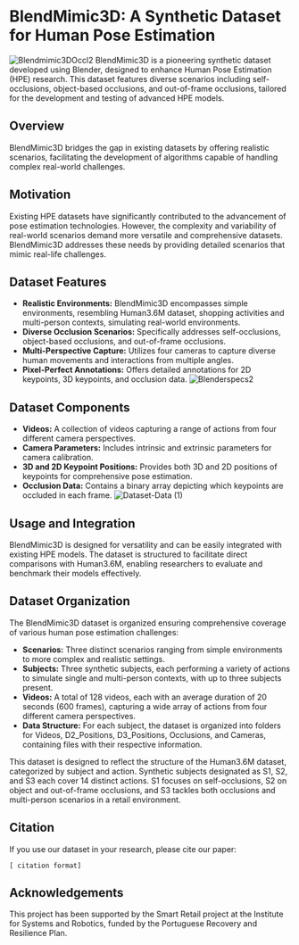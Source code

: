 # BlendMimic3D: A Synthetic Dataset for Human Pose Estimation
![Blendmimic3DOccl2](https://github.com/FilipaLino/BlendMimic3D/assets/102179022/f8c2147b-aadd-4a54-9500-09940f156373)
BlendMimic3D is a pioneering synthetic dataset developed using Blender, designed to enhance Human Pose Estimation (HPE) research. This dataset features diverse scenarios including self-occlusions, object-based occlusions, and out-of-frame occlusions, tailored for the development and testing of advanced HPE models.

## Overview
BlendMimic3D bridges the gap in existing datasets by offering realistic scenarios, facilitating the development of algorithms capable of handling complex real-world challenges.

## Motivation
Existing HPE datasets have significantly contributed to the advancement of pose estimation technologies. However, the complexity and variability of real-world scenarios demand more versatile and comprehensive datasets. BlendMimic3D addresses these needs by providing detailed scenarios that mimic real-life challenges.

## Dataset Features
- **Realistic Environments:** BlendMimic3D encompasses simple environments, resembling Human3.6M dataset, shopping activities and multi-person contexts, simulating real-world environments.
- **Diverse Occlusion Scenarios:** Specifically addresses self-occlusions, object-based occlusions, and out-of-frame occlusions.
- **Multi-Perspective Capture:** Utilizes four cameras to capture diverse human movements and interactions from multiple angles.
- **Pixel-Perfect Annotations:** Offers detailed annotations for 2D keypoints, 3D keypoints, and occlusion data.
![Blenderspecs2](https://github.com/FilipaLino/BlendMimic3D/assets/102179022/41064897-98a3-40a5-8642-71fbc1f03dd0)

## Dataset Components
- **Videos:** A collection of videos capturing a range of actions from four different camera perspectives.
- **Camera Parameters:** Includes intrinsic and extrinsic parameters for camera calibration.
- **3D and 2D Keypoint Positions:** Provides both 3D and 2D positions of keypoints for comprehensive pose estimation.
- **Occlusion Data:** Contains a binary array depicting which keypoints are occluded in each frame.
![Dataset-Data (1)](https://github.com/FilipaLino/BlendMimic3D/assets/102179022/4fc14114-6cda-42a1-8b73-eda562e7cf46)

## Usage and Integration
BlendMimic3D is designed for versatility and can be easily integrated with existing HPE models. The dataset is structured to facilitate direct comparisons with Human3.6M, enabling researchers to evaluate and benchmark their models effectively.

## Dataset Organization 

The BlendMimic3D dataset is organized ensuring comprehensive coverage of various human pose estimation challenges:

- **Scenarios:** Three distinct scenarios ranging from simple environments to more complex and realistic settings.
- **Subjects:** Three synthetic subjects, each performing a variety of actions to simulate single and multi-person contexts, with up to three subjects present.
- **Videos:** A total of 128 videos, each with an average duration of 20 seconds (600 frames), capturing a wide array of actions from four different camera perspectives.
- **Data Structure:** For each subject, the dataset is organized into folders for Videos, D2_Positions, D3_Positions, Occlusions, and Cameras, containing files with their respective information.

This dataset is designed to reflect the structure of the Human3.6M dataset, categorized by subject and action. Synthetic subjects designated as S1, S2, and S3 each cover 14 distinct actions. S1 focuses on self-occlusions, S2 on object and out-of-frame occlusions, and S3 tackles both occlusions and multi-person scenarios in a retail environment. 

## Citation
If you use our dataset in your research, please cite our paper: 
```
[ citation format]
```

## Acknowledgements
This project has been supported by the Smart Retail project at the Institute for Systems and Robotics, funded by the Portuguese Recovery and Resilience Plan.

